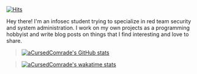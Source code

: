 [![Hits](https://hits.seeyoufarm.com/api/count/incr/badge.svg?url=https%3A%2F%2Fgithub.com%2FaCursedComrade&count_bg=%23FA4986&title_bg=%23555555&icon=github.svg&icon_color=%23FFFFFF&title=Views&edge_flat=false)](https://hits.seeyoufarm.com)

Hey there! I'm an infosec student trying to specialize in red team security and system administration. I work on my own projects as a programming hobbyist and write blog posts on things that I find interesting and love to share.

<!-- [![GitHub](https://img.shields.io/badge/GitHub-Stats-blue?logo=github&style=for-the-badge&logoWidth=16)](https://shields.io) -->

> [![aCursedComrade's GitHub stats](https://github-readme-stats.vercel.app/api?username=aCursedComrade&show_icons=true&theme=radical)](https://github.com/anuraghazra/github-readme-stats)

<!-- [![Wakatime](https://wakatime.com/badge/user/88df5d86-e56c-4d67-8e7e-407b0d1379e2.svg?style=for-the-badge)](https://wakatime.com/@aCursedComrade) -->

> [![aCursedComrade's wakatime stats](https://github-readme-stats.vercel.app/api/wakatime?username=aCursedComrade&layout=compact&theme=radical&langs_count=8)](https://wakatime.com/@aCursedComrade)

<!-- > Made with: [Github Readme Stats](https://github.com/anuraghazra/github-readme-stats) & [Shields.io](https://shields.io) -->

